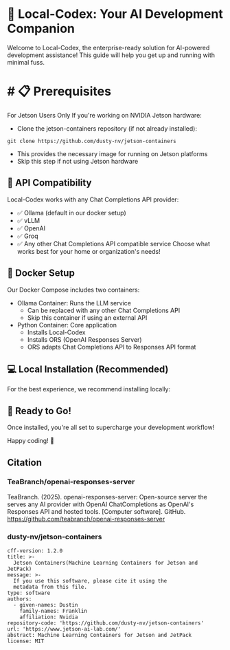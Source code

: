 # 🚀 Local-Codex: Your AI Development Companion
Welcome to Local-Codex, the enterprise-ready solution for AI-powered development assistance! This guide will help you get up and running with minimal fuss.

# # 📋 Prerequisites
For Jetson Users Only
If you're working on NVIDIA Jetson hardware:

- Clone the jetson-containers repository (if not already installed):
```
git clone https://github.com/dusty-nv/jetson-containers
```
- This provides the necessary image for running on Jetson platforms
- Skip this step if not using Jetson hardware

## 🔌 API Compatibility
Local-Codex works with any Chat Completions API provider:
- ✅ Ollama (default in our docker setup)
- ✅ vLLM
- ✅ OpenAI
- ✅ Groq
- ✅ Any other Chat Completions API compatible service
Choose what works best for your home or organization's needs!

## 🐳 Docker Setup
Our Docker Compose includes two containers:
- Ollama Container: Runs the LLM service
  - Can be replaced with any other Chat Completions API
  - Skip this container if using an external API
- Python Container: Core application
  - Installs Local-Codex
  - Installs ORS (OpenAI Responses Server)
  - ORS adapts Chat Completions API to Responses API format

## 💻 Local Installation (Recommended)
For the best experience, we recommend installing locally:

## 🌟 Ready to Go!
Once installed, you're all set to supercharge your development workflow!

Happy coding! 💪

## Citation

### TeaBranch/openai-responses-server
TeaBranch. (2025). openai-responses-server: Open-source server the serves any AI provider with OpenAI ChatCompletions as OpenAI's Responses API and hosted tools. [Computer software]. GitHub. https://github.com/teabranch/openai-responses-server

### dusty-nv/jetson-containers
```
cff-version: 1.2.0
title: >-
  Jetson Containers(Machine Learning Containers for Jetson and JetPack)
message: >-
  If you use this software, please cite it using the
  metadata from this file.
type: software
authors:
  - given-names: Dustin
    family-names: Franklin
    affiliation: Nvidia
repository-code: 'https://github.com/dusty-nv/jetson-containers'
url: 'https://www.jetson-ai-lab.com/'
abstract: Machine Learning Containers for Jetson and JetPack
license: MIT
```

